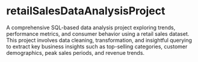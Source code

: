 # retailSalesDataAnalysisProject
A comprehensive SQL-based data analysis project exploring trends, performance metrics, and consumer behavior using a retail sales dataset. This project involves data cleaning, transformation, and insightful querying to extract key business insights such as top-selling categories, customer demographics, peak sales periods, and revenue trends.

